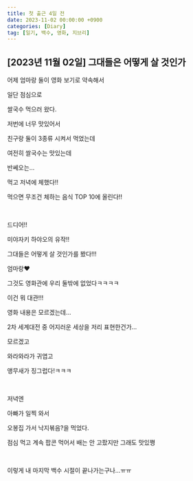 ```yaml
---
title: 첫 출근 4일 전
date: 2023-11-02 00:00:00 +0900
categories: [Diary]
tag: [일기, 백수, 영화, 지브리]
---
```


## [2023년 11월 02일] 그대들은 어떻게 살 것인가

어제 엄마랑 둘이 영화 보기로 약속해서

일단 점심으로

쌀국수 먹으러 왔다.

저번에 너무 맛있어서

친구랑 둘이 3종류 시켜서 먹었는데

여전히 쌀국수는 맛있는데

반쎄오는...

먹고 저녁에 체했다!!

먹으면 무조건 체하는 음식 TOP 10에 올린다!!

<br/>

드디어!!

미야자키 하야오의 유작!!

그대들은 어떻게 살 것인가를 봤다!!!

엄마랑❤

그것도 영화관에 우리 둘밖에 없었다ㅋㅋㅋㅋ

이건 뭐 대관!!!

영화 내용은 모르겠는데...

2차 세계대전 중 어지러운 세상을 저리 표현한건가...

모르겠고

와라와라가 귀엽고

앵무새가 징그럽다!ㅋㅋㅋ

<br/>

저녁엔

아빠가 일찍 와서

오봉집 가서 낙지볶음?을 먹었다.

점심 먹고 계속 팝콘 먹어서 배는 안 고팠지만 그래도 맛있쪙

<br/>

이렇게 내 마지막 백수 시절이 끝나가는구나...ㅠㅠ
